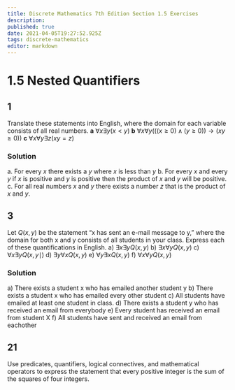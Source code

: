 ```yaml
---
title: Discrete Mathematics 7th Edition Section 1.5 Exercises
description: 
published: true
date: 2021-04-05T19:27:52.925Z
tags: discrete-mathematics
editor: markdown
---
```


# 1.5 Nested Quantifiers

## 1 
Translate these statements into English, where the domain
for each variable consists of all real numbers.
**a** $\forall x \exists y(x<y)$
**b** $\forall x \forall y(((x \geq 0) \wedge(y \geq 0)) \rightarrow(x y \geq 0))$
**c** $\forall x \forall y \exists z(x y=z)$

### Solution
a. For every $x$ there exists a $y$ where $x$ is less than $y$
b. For every $x$ and every $y$ if $x$ is positive and $y$ is positive then the product of $x$ and $y$ will be positive.
c. For all real numbers $x$ and $y$ there exists a number $z$ that is the product of $x$ and $y$.

## 3 
Let $Q(x, y)$ be the statement “x has sent an e-mail message
to y,” where the domain for both x and y consists of
all students in your class. Express each of these quantifications
in English.
a) $\exists x \exists y Q(x, y)$
b) $\exists x \forall y Q(x, y)$
c) $\forall x \exists y Q(x, y \mid)$
d) $\exists y \forall x Q(x, y)$
e) $\forall y \exists x Q(x, y)$
f) $\forall x \forall y Q(x, y)$
### Solution
a) There exists a student x who has emailed another student y
b) There exists a student x who has emailed every other student
c) All students have emailed at least one student in class.
d) There exists a student y who has received an email from everybody
e) Every student has received an email from student X
f) All students have sent and received an email from eachother

## 21
Use predicates, quantifiers, logical connectives, and mathematical operators to express the statement that every positive integer is the sum of the squares of four integers.
